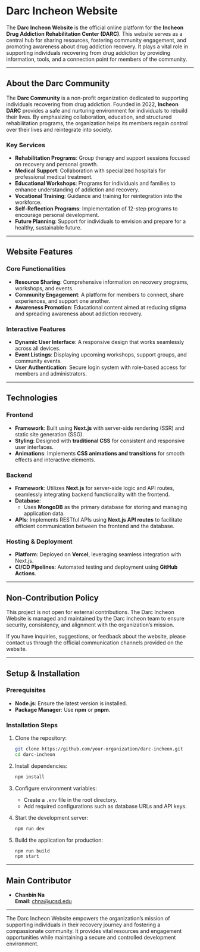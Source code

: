 
# Darc Incheon Website

The **Darc Incheon Website** is the official online platform for the **Incheon Drug Addiction Rehabilitation Center (DARC)**. This website serves as a central hub for sharing resources, fostering community engagement, and promoting awareness about drug addiction recovery. It plays a vital role in supporting individuals recovering from drug addiction by providing information, tools, and a connection point for members of the community.

---

## **About the Darc Community**
The **Darc Community** is a non-profit organization dedicated to supporting individuals recovering from drug addiction. Founded in 2022, **Incheon DARC** provides a safe and nurturing environment for individuals to rebuild their lives. By emphasizing collaboration, education, and structured rehabilitation programs, the organization helps its members regain control over their lives and reintegrate into society.

### **Key Services**
- **Rehabilitation Programs**: Group therapy and support sessions focused on recovery and personal growth.
- **Medical Support**: Collaboration with specialized hospitals for professional medical treatment.
- **Educational Workshops**: Programs for individuals and families to enhance understanding of addiction and recovery.
- **Vocational Training**: Guidance and training for reintegration into the workforce.
- **Self-Reflection Programs**: Implementation of 12-step programs to encourage personal development.
- **Future Planning**: Support for individuals to envision and prepare for a healthy, sustainable future.

---

## **Website Features**

### **Core Functionalities**
- **Resource Sharing**: Comprehensive information on recovery programs, workshops, and events.
- **Community Engagement**: A platform for members to connect, share experiences, and support one another.
- **Awareness Promotion**: Educational content aimed at reducing stigma and spreading awareness about addiction recovery.

### **Interactive Features**
- **Dynamic User Interface**: A responsive design that works seamlessly across all devices.
- **Event Listings**: Displaying upcoming workshops, support groups, and community events.
- **User Authentication**: Secure login system with role-based access for members and administrators.

---

## **Technologies**

### **Frontend**
- **Framework**: Built using **Next.js** with server-side rendering (SSR) and static site generation (SSG).
- **Styling**: Designed with **traditional CSS** for consistent and responsive user interfaces.
- **Animations**: Implements **CSS animations and transitions** for smooth effects and interactive elements.

### **Backend**
- **Framework**: Utilizes **Next.js** for server-side logic and API routes, seamlessly integrating backend functionality with the frontend.
- **Database**: 
  - Uses **MongoDB** as the primary database for storing and managing application data.
- **APIs**: Implements RESTful APIs using **Next.js API routes** to facilitate efficient communication between the frontend and the database.

### **Hosting & Deployment**
- **Platform**: Deployed on **Vercel**, leveraging seamless integration with Next.js.
- **CI/CD Pipelines**: Automated testing and deployment using **GitHub Actions**.

---

## **Non-Contribution Policy**
This project is not open for external contributions. The Darc Incheon Website is managed and maintained by the Darc Incheon team to ensure security, consistency, and alignment with the organization’s mission.

If you have inquiries, suggestions, or feedback about the website, please contact us through the official communication channels provided on the website.

---

## **Setup & Installation**

### **Prerequisites**
- **Node.js**: Ensure the latest version is installed.
- **Package Manager**: Use **npm** or **pnpm**.

### **Installation Steps**
1. Clone the repository:
   ```bash
   git clone https://github.com/your-organization/darc-incheon.git
   cd darc-incheon
   ```

2. Install dependencies:
   ```bash
   npm install
   ```

3. Configure environment variables:
   - Create a `.env` file in the root directory.
   - Add required configurations such as database URLs and API keys.

4. Start the development server:
   ```bash
   npm run dev
   ```

5. Build the application for production:
   ```bash
   npm run build
   npm start
   ```

---

## **Main Contributor**
- **Chanbin Na**  
  **Email**: [chna@ucsd.edu](mailto:chna@ucsd.edu)

---

The Darc Incheon Website empowers the organization’s mission of supporting individuals in their recovery journey and fostering a compassionate community. It provides vital resources and engagement opportunities while maintaining a secure and controlled development environment.
